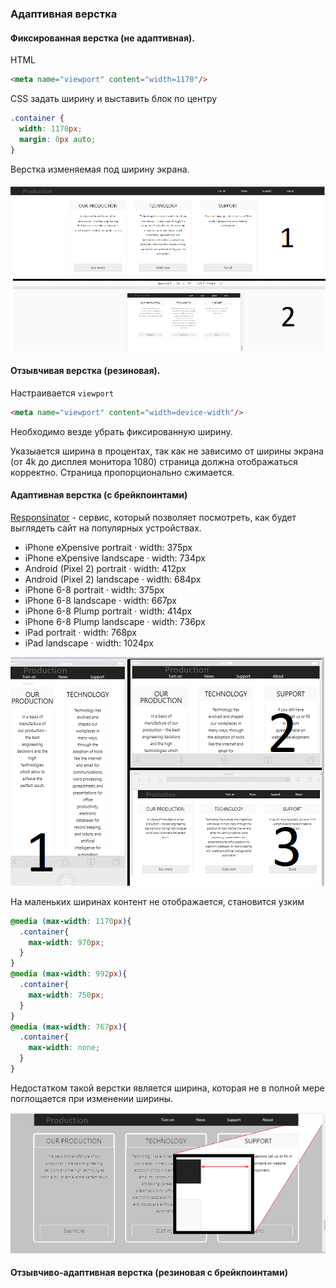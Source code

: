 ### Адаптивная верстка


#### Фиксированная верстка (не адаптивная).
HTML 
```html
<meta name="viewport" content="width=1170"/> 
```
CSS
задать ширину и выставить блок по центру
```css
.container {
  width: 1170px;
  margin: 0px auto;
} 
```
Верстка изменяемая под ширину экрана.

![](https://github.com/dedmosay/CSS-blog/blob/master/1.path/17.Mobile%20Style/image/min-width.jpg)

#### Отзывчивая верстка (резиновая).
Настраивается ```viewport```
```html
<meta name="viewport" content="width=device-width"/> 
```
Необходимо везде убрать фиксированную ширину.

Указыается ширина в процентах, так как не зависимо от ширины экрана (от 4k до дисплея монитора 1080) страница должна отображаться корректно. Страница пропорционально сжимается.

#### Адаптивная верстка (с брейкпоинтами)

[Responsinator](http://www.responsinator.com/) - сервис, который позволяет посмотреть, как будет выглядеть сайт на популярных устройствах.
- iPhone eXpensive portrait · width: 375px
- iPhone eXpensive landscape · width: 734px
- Android (Pixel 2) portrait · width: 412px
- Android (Pixel 2) landscape · width: 684px
- iPhone 6-8 portrait · width: 375px
- iPhone 6-8 landscape · width: 667px
- iPhone 6-8 Plump portrait · width: 414px
- iPhone 6-8 Plump landscape · width: 736px
- iPad portrait · width: 768px
- iPad landscape · width: 1024px

![](https://github.com/dedmosay/CSS-blog/blob/master/1.path/17.Mobile%20Style/image/media.jpg)

На маленьких ширинах контент не отображается, становится узким
```css
@media (max-width: 1170px){
  .container{
    max-width: 970px;
  }
}
@media (max-width: 992px){
  .container{
    max-width: 750px;
  }
}
@media (max-width: 767px){
  .container{
    max-width: none;
  }
}
```

Недостатком такой верстки является ширина, которая не в полной мере поглощается при изменении ширины.

![](https://github.com/dedmosay/CSS-blog/blob/master/1.path/17.Mobile%20Style/image/adaptive-media.jpg)

#### Отзывчиво-адаптивная верстка (резиновая с брейкпоинтами)

```css

```